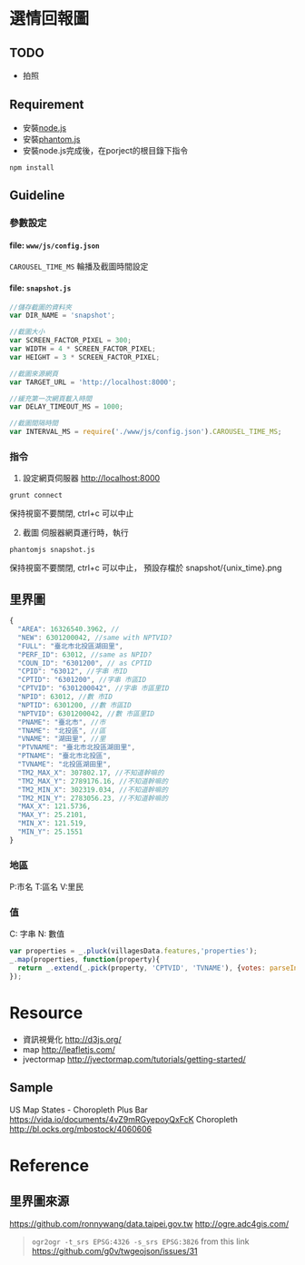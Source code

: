 
# 選情回報圖

## TODO
* 拍照

## Requirement
* 安裝[node.js](http://nodejs.org/)
* 安裝[phantom.js](http://phantomjs.org/)
* 安裝node.js完成後，在porject的根目錄下指令

```shell
npm install
```

## Guideline

### 參數設定
#### file:  `www/js/config.json`
`CAROUSEL_TIME_MS` 輪播及截圖時間設定


#### file:  `snapshot.js`

```js
//儲存截圖的資料夾
var DIR_NAME = 'snapshot';

//截圖大小
var SCREEN_FACTOR_PIXEL = 300;
var WIDTH = 4 * SCREEN_FACTOR_PIXEL;
var HEIGHT = 3 * SCREEN_FACTOR_PIXEL;

//截圖來源網頁
var TARGET_URL = 'http://localhost:8000';

//緩充第一次網頁載入時間
var DELAY_TIMEOUT_MS = 1000;

//截圖間隔時間
var INTERVAL_MS = require('./www/js/config.json').CAROUSEL_TIME_MS;
```


### 指令
1. 設定網頁伺服器 [http://localhost:8000](http://localhost:8000)

```shell
grunt connect
```
保持視窗不要關閉,
ctrl+c 可以中止

2. 截圖
伺服器網頁運行時，執行

```shell
phantomjs snapshot.js
```

保持視窗不要關閉,
ctrl+c 可以中止，
預設存檔於 snapshot/{unix_time}.png


## 里界圖
```js
{
  "AREA": 16326540.3962, //
  "NEW": 6301200042, //same with NPTVID?
  "FULL": "臺北市北投區湖田里",
  "PERF_ID": 63012, //same as NPID?
  "COUN_ID": "6301200", // as CPTID
  "CPID": "63012", //字串 市ID
  "CPTID": "6301200", //字串 市區ID
  "CPTVID": "6301200042", //字串 市區里ID
  "NPID": 63012, //數 市ID
  "NPTID": 6301200, //數 市區ID
  "NPTVID": 6301200042, //數 市區里ID
  "PNAME": "臺北市", //市
  "TNAME": "北投區", //區
  "VNAME": "湖田里", //里
  "PTVNAME": "臺北市北投區湖田里",
  "PTNAME": "臺北市北投區",
  "TVNAME": "北投區湖田里",
  "TM2_MAX_X": 307802.17, //不知道幹嘛的
  "TM2_MAX_Y": 2789176.16, //不知道幹嘛的
  "TM2_MIN_X": 302319.034, //不知道幹嘛的
  "TM2_MIN_Y": 2783056.23, //不知道幹嘛的
  "MAX_X": 121.5736,
  "MAX_Y": 25.2101,
  "MIN_X": 121.519,
  "MIN_Y": 25.1551
}
```
### 地區
P:市名
T:區名
V:里民

### 值
C: 字串
N: 數值

```js
var properties = _.pluck(villagesData.features,'properties');
_.map(properties, function(property){
  return _.extend(_.pick(property, 'CPTVID', 'TVNAME'), {votes: parseInt(Math.random()*1000)});
});


```

# Resource
* 資訊視覺化 http://d3js.org/
* map http://leafletjs.com/
* jvectormap http://jvectormap.com/tutorials/getting-started/

## Sample
US Map States - Choropleth Plus Bar https://vida.io/documents/4vZ9mRGyepoyQxFcK
Choropleth http://bl.ocks.org/mbostock/4060606

# Reference
## 里界圖來源
https://github.com/ronnywang/data.taipei.gov.tw
http://ogre.adc4gis.com/
> `ogr2ogr -t_srs EPSG:4326 -s_srs EPSG:3826`
> from this link https://github.com/g0v/twgeojson/issues/31
